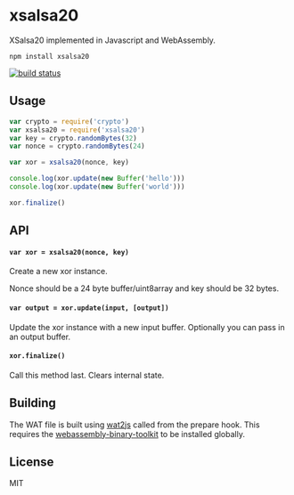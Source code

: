 # xsalsa20

XSalsa20 implemented in Javascript and WebAssembly.

```
npm install xsalsa20
```

[![build status](https://travis-ci.org/mafintosh/xsalsa20.svg?branch=master)](https://travis-ci.org/mafintosh/xsalsa20)


## Usage

``` js
var crypto = require('crypto')
var xsalsa20 = require('xsalsa20')
var key = crypto.randomBytes(32)
var nonce = crypto.randomBytes(24)

var xor = xsalsa20(nonce, key)

console.log(xor.update(new Buffer('hello')))
console.log(xor.update(new Buffer('world')))

xor.finalize()
```

## API

#### `var xor = xsalsa20(nonce, key)`

Create a new xor instance.

Nonce should be a 24 byte buffer/uint8array and key should be 32 bytes.

#### `var output = xor.update(input, [output])`

Update the xor instance with a new input buffer. Optionally you can pass in an output buffer.

#### `xor.finalize()`

Call this method last. Clears internal state.

## Building

The WAT file is built using [wat2js](https://github.com/mafintosh/wat2js) called from the prepare hook.  This requires the [webassembly-binary-toolkit](https://github.com/mafintosh/webassembly-binary-toolkit) to be installed globally.

## License

MIT
